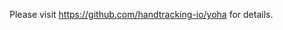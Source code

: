 Please visit <a href="https://github.com/handtracking-io/yoha">https://github.com/handtracking-io/yoha</a> for details.

